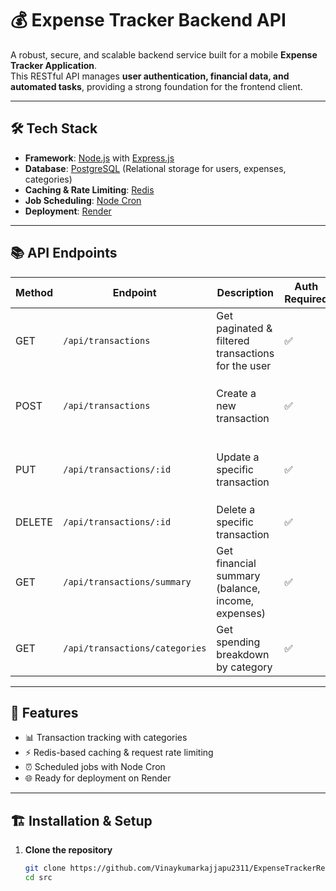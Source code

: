 # 💰 Expense Tracker Backend API

A robust, secure, and scalable backend service built for a mobile **Expense Tracker Application**.  
This RESTful API manages **user authentication, financial data, and automated tasks**, providing a strong foundation for the frontend client.

---

## 🛠 Tech Stack
- **Framework**: [Node.js](https://nodejs.org/) with [Express.js](https://expressjs.com/)  
- **Database**: [PostgreSQL](https://www.postgresql.org/) (Relational storage for users, expenses, categories)  
- **Caching & Rate Limiting**: [Redis](https://redis.io/)  
- **Job Scheduling**: [Node Cron](https://www.npmjs.com/package/node-cron)  
- **Deployment**: [Render](https://render.com/)  

---

## 📚 API Endpoints

| Method | Endpoint                        | Description                                                | Auth Required | Parameters / Body                                                                 |
|--------|---------------------------------|------------------------------------------------------------|---------------|----------------------------------------------------------------------------------|
| GET    | `/api/transactions`             | Get paginated & filtered transactions for the user         | ✅            | `page`, `limit`, `category`, `startDate`, `endDate`                              |
| POST   | `/api/transactions`             | Create a new transaction                                   | ✅            | `{ title: string, amount: number, category: string }`                             |
| PUT    | `/api/transactions/:id`         | Update a specific transaction                              | ✅            | `{ title?: string, amount?: number, category?: string }`                          |
| DELETE | `/api/transactions/:id`         | Delete a specific transaction                              | ✅            | `id` (URL Parameter)                                                             |
| GET    | `/api/transactions/summary`     | Get financial summary (balance, income, expenses)          | ✅            | -                                                                                |
| GET    | `/api/transactions/categories`  | Get spending breakdown by category                         | ✅            | -                                                                                |

---

## 🚀 Features
- 📊 Transaction tracking with categories  
- ⚡ Redis-based caching & request rate limiting  
- ⏰ Scheduled jobs with Node Cron  
- 🌐 Ready for deployment on Render  

---

## 🏗️ Installation & Setup

1. **Clone the repository**
   ```bash
   git clone https://github.com/Vinaykumarkajjapu2311/ExpenseTrackerReactNativeApp.git
   cd src
